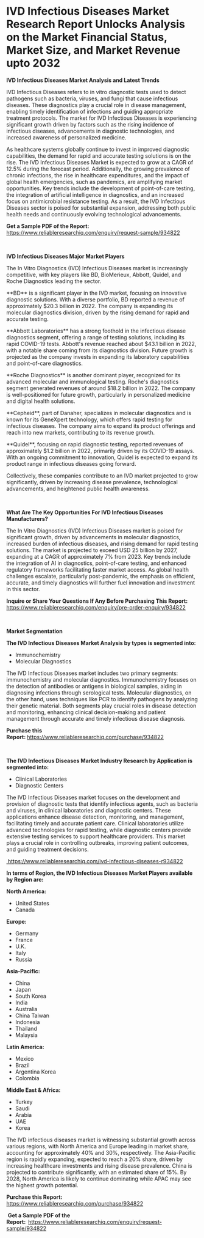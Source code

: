 <p><h1>IVD Infectious Diseases Market Research Report Unlocks Analysis on the Market Financial Status, Market Size, and Market Revenue upto 2032</h1></p><p><strong>IVD Infectious Diseases Market Analysis and Latest Trends</strong></p>
<p><p>IVD Infectious Diseases refers to in vitro diagnostic tests used to detect pathogens such as bacteria, viruses, and fungi that cause infectious diseases. These diagnostics play a crucial role in disease management, enabling timely identification of infections and guiding appropriate treatment protocols. The market for IVD Infectious Diseases is experiencing significant growth driven by factors such as the rising incidence of infectious diseases, advancements in diagnostic technologies, and increased awareness of personalized medicine.</p><p>As healthcare systems globally continue to invest in improved diagnostic capabilities, the demand for rapid and accurate testing solutions is on the rise. The IVD Infectious Diseases Market is expected to grow at a CAGR of 12.5% during the forecast period. Additionally, the growing prevalence of chronic infections, the rise in healthcare expenditures, and the impact of global health emergencies, such as pandemics, are amplifying market opportunities. Key trends include the development of point-of-care testing, the integration of artificial intelligence in diagnostics, and an increased focus on antimicrobial resistance testing. As a result, the IVD Infectious Diseases sector is poised for substantial expansion, addressing both public health needs and continuously evolving technological advancements.</p></p>
<p><strong>Get a Sample PDF of the Report:&nbsp;</strong> <a href="https://www.reliableresearchiq.com/enquiry/request-sample/934822?utm_campaign=3168&utm_medium=2&utm_source=Github&utm_content=ia&utm_term=18042025&utm_id=ivd-infectious-diseases">https://www.reliableresearchiq.com/enquiry/request-sample/934822</a></p>
<p>&nbsp;</p>
<p><strong>IVD Infectious Diseases Major Market Players</strong></p>
<p><p>The In Vitro Diagnostics (IVD) Infectious Diseases market is increasingly competitive, with key players like BD, BioMerieux, Abbott, Quidel, and Roche Diagnostics leading the sector. </p><p>**BD** is a significant player in the IVD market, focusing on innovative diagnostic solutions. With a diverse portfolio, BD reported a revenue of approximately $20.3 billion in 2022. The company is expanding its molecular diagnostics division, driven by the rising demand for rapid and accurate testing.</p><p>**Abbott Laboratories** has a strong foothold in the infectious disease diagnostics segment, offering a range of testing solutions, including its rapid COVID-19 tests. Abbott's revenue reached about $43.1 billion in 2022, with a notable share coming from its diagnostics division. Future growth is projected as the company invests in expanding its laboratory capabilities and point-of-care diagnostics.</p><p>**Roche Diagnostics** is another dominant player, recognized for its advanced molecular and immunological testing. Roche's diagnostics segment generated revenues of around $18.2 billion in 2022. The company is well-positioned for future growth, particularly in personalized medicine and digital health solutions.</p><p>**Cepheid**, part of Danaher, specializes in molecular diagnostics and is known for its GeneXpert technology, which offers rapid testing for infectious diseases. The company aims to expand its product offerings and reach into new markets, contributing to its revenue growth.</p><p>**Quidel**, focusing on rapid diagnostic testing, reported revenues of approximately $1.2 billion in 2022, primarily driven by its COVID-19 assays. With an ongoing commitment to innovation, Quidel is expected to expand its product range in infectious diseases going forward.</p><p>Collectively, these companies contribute to an IVD market projected to grow significantly, driven by increasing disease prevalence, technological advancements, and heightened public health awareness.</p></p>
<p>&nbsp;</p>
<p><strong>What Are The Key Opportunities For IVD Infectious Diseases Manufacturers?</strong></p>
<p><p>The In Vitro Diagnostics (IVD) Infectious Diseases market is poised for significant growth, driven by advancements in molecular diagnostics, increased burden of infectious diseases, and rising demand for rapid testing solutions. The market is projected to exceed USD 25 billion by 2027, expanding at a CAGR of approximately 7% from 2023. Key trends include the integration of AI in diagnostics, point-of-care testing, and enhanced regulatory frameworks facilitating faster market access. As global health challenges escalate, particularly post-pandemic, the emphasis on efficient, accurate, and timely diagnostics will further fuel innovation and investment in this sector.</p></p>
<p><strong>Inquire or Share Your Questions If Any Before Purchasing This Report:</strong> <a href="https://www.reliableresearchiq.com/enquiry/pre-order-enquiry/934822?utm_campaign=3168&utm_medium=2&utm_source=Github&utm_content=ia&utm_term=18042025&utm_id=ivd-infectious-diseases">https://www.reliableresearchiq.com/enquiry/pre-order-enquiry/934822</a></p>
<p>&nbsp;</p>
<p><strong>Market Segmentation</strong></p>
<p><strong>The IVD Infectious Diseases Market Analysis by types is segmented into:</strong></p>
<p><ul><li>Immunochemistry</li><li>Molecular Diagnostics</li></ul></p>
<p><p>The IVD Infectious Diseases market includes two primary segments: immunochemistry and molecular diagnostics. Immunochemistry focuses on the detection of antibodies or antigens in biological samples, aiding in diagnosing infections through serological tests. Molecular diagnostics, on the other hand, uses techniques like PCR to identify pathogens by analyzing their genetic material. Both segments play crucial roles in disease detection and monitoring, enhancing clinical decision-making and patient management through accurate and timely infectious disease diagnosis.</p></p>
<p><strong>Purchase this Report:&nbsp;</strong><a href="https://www.reliableresearchiq.com/purchase/934822?utm_campaign=3168&utm_medium=2&utm_source=Github&utm_content=ia&utm_term=18042025&utm_id=ivd-infectious-diseases">https://www.reliableresearchiq.com/purchase/934822</a></p>
<p>&nbsp;</p>
<p><strong>The IVD Infectious Diseases Market Industry Research by Application is segmented into:</strong></p>
<p><ul><li>Clinical Laboratories</li><li>Diagnostic Centers</li></ul></p>
<p><p>The IVD Infectious Diseases market focuses on the development and provision of diagnostic tests that identify infectious agents, such as bacteria and viruses, in clinical laboratories and diagnostic centers. These applications enhance disease detection, monitoring, and management, facilitating timely and accurate patient care. Clinical laboratories utilize advanced technologies for rapid testing, while diagnostic centers provide extensive testing services to support healthcare providers. This market plays a crucial role in controlling outbreaks, improving patient outcomes, and guiding treatment decisions.</p></p>
<p><a href="https://www.reliableresearchiq.com/ivd-infectious-diseases-r934822?utm_campaign=3168&utm_medium=2&utm_source=Github&utm_content=ia&utm_term=18042025&utm_id=ivd-infectious-diseases">&nbsp;https://www.reliableresearchiq.com/ivd-infectious-diseases-r934822</a></p>
<p><strong>In terms of Region, the IVD Infectious Diseases Market Players available by Region are:</strong></p>
<p>
    <p> <strong> North America: </strong>
        <ul>
            <li>United States</li>
            <li>Canada</li>
        </ul>
        </p> 
    <p> <strong> Europe: </strong>
        <ul>
            <li>Germany</li>
            <li>France</li>
            <li>U.K.</li>
            <li>Italy</li>
            <li>Russia</li>
        </ul>
        </p> 
    <p> <strong> Asia-Pacific: </strong>
        <ul>
            <li>China</li>
            <li>Japan</li>
            <li>South Korea</li>
            <li>India</li>
            <li>Australia</li>
            <li>China Taiwan</li>
            <li>Indonesia</li>
            <li>Thailand</li>
            <li>Malaysia</li>
        </ul>
        </p> 
    <p> <strong> Latin America: </strong>
        <ul>
            <li>Mexico</li>
            <li>Brazil</li>
            <li>Argentina Korea</li>
            <li>Colombia</li>
        </ul>
        </p> 
    <p> <strong> Middle East & Africa: </strong>
        <ul>
            <li>Turkey</li>
            <li>Saudi</li>
            <li>Arabia</li>
            <li>UAE</li>
            <li>Korea</li>
        </ul>
    </p>
    </p>
<p><p>The IVD infectious diseases market is witnessing substantial growth across various regions, with North America and Europe leading in market share, accounting for approximately 40% and 30%, respectively. The Asia-Pacific region is rapidly expanding, expected to reach a 20% share, driven by increasing healthcare investments and rising disease prevalence. China is projected to contribute significantly, with an estimated share of 15%. By 2028, North America is likely to continue dominating while APAC may see the highest growth potential.</p></p>
<p><strong>Purchase this Report: </strong><a href="https://www.reliableresearchiq.com/purchase/934822?utm_campaign=3168&utm_medium=2&utm_source=Github&utm_content=ia&utm_term=18042025&utm_id=ivd-infectious-diseases">https://www.reliableresearchiq.com/purchase/934822</a></p>
<p>&nbsp;<strong>Get a Sample PDF of the Report:&nbsp;&nbsp;</strong><a href="https://www.reliableresearchiq.com/enquiry/request-sample/934822?utm_campaign=3168&utm_medium=2&utm_source=Github&utm_content=ia&utm_term=18042025&utm_id=ivd-infectious-diseases">https://www.reliableresearchiq.com/enquiry/request-sample/934822</a></p>
<p><strong></strong></p>
<p><p></p><p></p><p></p></p>